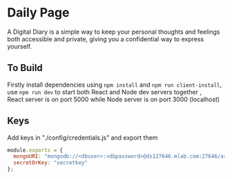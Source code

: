 # Daily Page

A Digital Diary is a simple way to keep your personal thoughts and feelings both accessible and private, giving you a confidential way to express yourself.

## To Build

Firstly install dependencies using `npm install` and `npm run client-install`, use `npm run dev` to start both React and Node dev servers together , \
React server is on port 5000 while Node server is on port 3000 (localhost)

## Keys

Add keys in "./config/credentials.js" and export them

```javascript
module.exports = {
  mongoURI: "mongodb://<dbuser>:<dbpassword>@ds127646.mlab.com:27646/articulus",
  secretOrKey: "secretkey"
};
```
